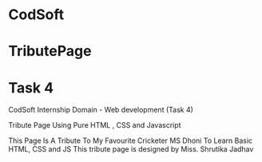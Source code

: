 # CodSoft
# TributePage
# Task 4

CodSoft Internship
Domain - Web development (Task 4)

Tribute Page Using Pure HTML , CSS and Javascript

This Page Is A Tribute To My Favourite Cricketer MS Dhoni To Learn Basic HTML, CSS and JS
This tribute page is designed by Miss. Shrutika Jadhav